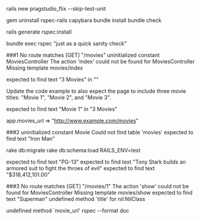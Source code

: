 rails new pragstudio_flix --skip-test-unit

gem uninstall rspec-rails capybara
bundle install
bundle check

rails generate rspec:install

bundle exec rspec
"just as a quick sanity check"

###1
No route matches [GET] "/movies"
uninitialized constant MoviesController
The action 'index' could not be found for MoviesController
Missing template movies/index

expected to find text "3 Movies" in ""

Update the code example to also expect the page to include three movie titles: "Movie 1", "Movie 2", and "Movie 3".

expected to find text "Movie 1" in "3 Movies"

app.movies_url
=> "http://www.example.com/movies"

###2
uninitialized constant Movie
Could not find table 'movies'
expected to find text "Iron Man"

rake db:migrate
rake db:schema:load RAILS_ENV=test

expected to find text "PG-13"
expected to find text "Tony Stark builds an armored suit to fight the throes of evil"
expected to find text "$318,412,101.00" 

###3
No route matches [GET] "/movies/1"
The action 'show' could not be found for MoviesController
Missing template movies/show
expected to find text "Superman"
undefined method `title' for nil:NilClass

undefined method `movie_url'
rspec --format doc
